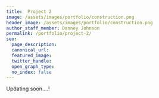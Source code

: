 ```yaml
---
title:  Project 2
image: /assets/images/portfolio/construction.png
header_image: /assets/images/portfolio/construction.png
author_staff_member: Danney Johnson
permalink: /portfolio/project-2/
seo:
  page_description:
  canonical_url: 
  featured_image: 
  twitter_handle: 
  open_graph_type:
  no_index: false
---
```


Updating soon....!
